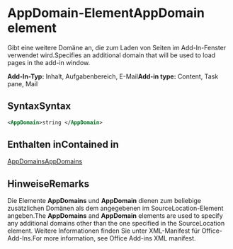 # <a name="appdomain-element"></a><span data-ttu-id="0270d-101">AppDomain-Element</span><span class="sxs-lookup"><span data-stu-id="0270d-101">AppDomain element</span></span>

<span data-ttu-id="0270d-102">Gibt eine weitere Domäne an, die zum Laden von Seiten im Add-In-Fenster verwendet wird.</span><span class="sxs-lookup"><span data-stu-id="0270d-102">Specifies an additional domain that will be used to load pages in the add-in window.</span></span>

<span data-ttu-id="0270d-103">**Add-In-Typ:** Inhalt, Aufgabenbereich, E-Mail</span><span class="sxs-lookup"><span data-stu-id="0270d-103">**Add-in type:** Content, Task pane, Mail</span></span>

## <a name="syntax"></a><span data-ttu-id="0270d-104">Syntax</span><span class="sxs-lookup"><span data-stu-id="0270d-104">Syntax</span></span>

```XML
<AppDomain>string </AppDomain>
```

## <a name="contained-in"></a><span data-ttu-id="0270d-105">Enthalten in</span><span class="sxs-lookup"><span data-stu-id="0270d-105">Contained in</span></span>

[<span data-ttu-id="0270d-106">AppDomains</span><span class="sxs-lookup"><span data-stu-id="0270d-106">AppDomains</span></span>](appdomains.md)

## <a name="remarks"></a><span data-ttu-id="0270d-107">Hinweise</span><span class="sxs-lookup"><span data-stu-id="0270d-107">Remarks</span></span>

<span data-ttu-id="0270d-108">Die Elemente **AppDomains** und **AppDomain** dienen zum beliebige zusätzlichen Domänen als dem angegebenen im SourceLocation-Element angeben.</span><span class="sxs-lookup"><span data-stu-id="0270d-108">The  **AppDomains** and **AppDomain** elements are used to specify any additional domains other than the one specified in the SourceLocation element.</span></span> <span data-ttu-id="0270d-109">Weitere Informationen finden Sie unter XML-Manifest für Office-Add-Ins.</span><span class="sxs-lookup"><span data-stu-id="0270d-109">For more information, see Office Add-ins XML manifest.</span></span>

